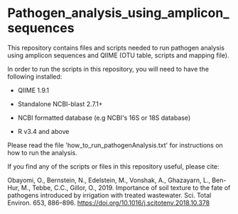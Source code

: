 # Pathogen_analysis_using_amplicon_sequences
This repository contains files and scripts needed to run pathogen analysis using amplicon sequences 
and QIIME (OTU table, scripts and mapping file).

In order to run the scripts in this repository, you will need to have the following installed:   

* QIIME 1.9.1    

* Standalone NCBI-blast 2.7.1+   

* NCBI formatted database (e.g NCBI's 16S or 18S database)   

* R v3.4 and above   

Please read the file 'how_to_run_pathogenAnalysis.txt' for instructions on how to run the analysis.

If you find any of the scripts or files in this repository useful, please cite:   

Obayomi, O., Bernstein, N., Edelstein, M., Vonshak, A., Ghazayarn, L., Ben-Hur, M., Tebbe, C.C., Gillor, O., 2019. Importance of soil texture to the fate of pathogens introduced by irrigation with treated wastewater. Sci. Total Environ. 653, 886–896. https://doi.org/10.1016/j.scitotenv.2018.10.378
